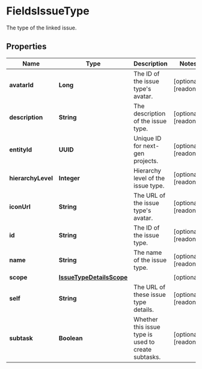 

# FieldsIssueType

The type of the linked issue.

## Properties

| Name | Type | Description | Notes |
|------------ | ------------- | ------------- | -------------|
|**avatarId** | **Long** | The ID of the issue type&#39;s avatar. |  [optional] [readonly] |
|**description** | **String** | The description of the issue type. |  [optional] [readonly] |
|**entityId** | **UUID** | Unique ID for next-gen projects. |  [optional] [readonly] |
|**hierarchyLevel** | **Integer** | Hierarchy level of the issue type. |  [optional] [readonly] |
|**iconUrl** | **String** | The URL of the issue type&#39;s avatar. |  [optional] [readonly] |
|**id** | **String** | The ID of the issue type. |  [optional] [readonly] |
|**name** | **String** | The name of the issue type. |  [optional] [readonly] |
|**scope** | [**IssueTypeDetailsScope**](IssueTypeDetailsScope.md) |  |  [optional] |
|**self** | **String** | The URL of these issue type details. |  [optional] [readonly] |
|**subtask** | **Boolean** | Whether this issue type is used to create subtasks. |  [optional] [readonly] |



